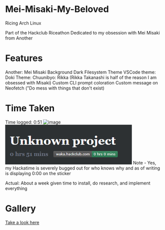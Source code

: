# Mei-Misaki-My-Beloved
Ricing Arch Linux

Part of the Hackclub Riceathon
Dedicated to my obsession with Mei Misaki from Another

# Features
Another: Mei Misaki Background
Dark Filesystem Theme
VSCode theme: Doki Theme: Chuunibyo: Rikka (Rikka Takanashi is half of the reason I am obsessed with Misaki)
Custom CLI prompt coloration
Custom message on Neofetch ("Do mess with things that don't exist)

# Time Taken
Time logged: 0:51
![image](https://waka.hackclub.com/api/badge/U081686E34P/interval:today/project:-)
![image](time.png)
Note - Yes, my Hackatime is severely bugged out for who knows why and as of writing is displaying 0:00 on the sticker

Actual: About a week given time to install, do research, and implement everything

# Gallery

[Take a look here](/gallery/)